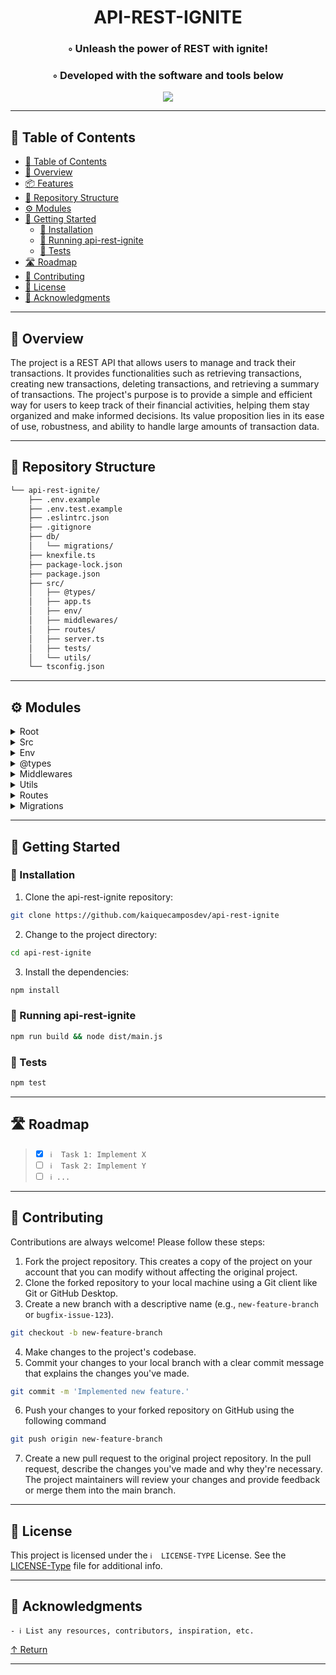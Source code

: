 <div align="center">
    <h1>API-REST-IGNITE</h1>
    <h3>◦ Unleash the power of REST with ignite!</h3>
    <h3>◦ Developed with the software and tools below</h3>
</div>

<p align="center">
  <a href="https://skillicons.dev">
    <img src=https://skillicons.dev/icons?i=ts,git,github />
  </a>
</p>

---

## 📖 Table of Contents
- [📖 Table of Contents](#-table-of-contents)
- [📍 Overview](#-overview)
- [📦 Features](#-features)
- [📂 Repository Structure](#-repository-structure)
- [⚙️ Modules](#modules)
- [🚀 Getting Started](#-getting-started)
    - [🔧 Installation](#-installation)
    - [🤖 Running api-rest-ignite](#-running-api-rest-ignite)
    - [🧪 Tests](#-tests)
- [🛣 Roadmap](#-roadmap)
- [🤝 Contributing](#-contributing)
- [📄 License](#-license)
- [👏 Acknowledgments](#-acknowledgments)

---


## 📍 Overview

The project is a REST API that allows users to manage and track their transactions. It provides functionalities such as retrieving transactions, creating new transactions, deleting transactions, and retrieving a summary of transactions. The project's purpose is to provide a simple and efficient way for users to keep track of their financial activities, helping them stay organized and make informed decisions. Its value proposition lies in its ease of use, robustness, and ability to handle large amounts of transaction data.

---

## 📂 Repository Structure

```sh
└── api-rest-ignite/
    ├── .env.example
    ├── .env.test.example
    ├── .eslintrc.json
    ├── .gitignore
    ├── db/
    │   └── migrations/
    ├── knexfile.ts
    ├── package-lock.json
    ├── package.json
    ├── src/
    │   ├── @types/
    │   ├── app.ts
    │   ├── env/
    │   ├── middlewares/
    │   ├── routes/
    │   ├── server.ts
    │   ├── tests/
    │   └── utils/
    └── tsconfig.json
```


---

## ⚙️ Modules

<details closed><summary>Root</summary>

| File                                                                                                | Summary                                                                                                                                                                                            |
| ---                                                                                                 | ---                                                                                                                                                                                                |
| [knexfile.ts](https://github.com/kaiquecamposdev/api-rest-ignite/blob/main/knexfile.ts)             | This code exports the database configuration from the'database' module to be used in other parts of the application.                                                                               |
| [.env.test.example](https://github.com/kaiquecamposdev/api-rest-ignite/blob/main/.env.test.example) | The.env.test.example file sets the environment variables for running tests. It defines the NODE_ENV as "test" and sets the DATABASE_PATH to "./db/test.db" to specify the test database file path. |

</details>

<details closed><summary>Src</summary>

| File                                                                                    | Summary                                                                                                                                                                                                   |
| ---                                                                                     | ---                                                                                                                                                                                                       |
| [app.ts](https://github.com/kaiquecamposdev/api-rest-ignite/blob/main/src/app.ts)       | This code initializes a Fastify server and registers a cookie plugin. It also registers the transactionsRoutes module under the'/transactions' prefix.                                                    |
| [server.ts](https://github.com/kaiquecamposdev/api-rest-ignite/blob/main/src/server.ts) | This code initializes and starts a server using the "app" module. It listens on the specified port defined in the "env" module. Once the server is running, it logs a message indicating the port number. |

</details>

<details closed><summary>Env</summary>

| File                                                                                      | Summary                                                                                                                                                                                                                                                            |
| ---                                                                                       | ---                                                                                                                                                                                                                                                                |
| [index.ts](https://github.com/kaiquecamposdev/api-rest-ignite/blob/main/src/env/index.ts) | The code reads environment variables, validates them against a predefined schema, and exports the validated variables as the'env' object. It also handles different environment setups for testing and production, and provides default values for some variables. |

</details>

<details closed><summary>@types</summary>

| File                                                                                       | Summary                                                                                                                                                                                                         |
| ---                                                                                        | ---                                                                                                                                                                                                             |
| [knex.ts](https://github.com/kaiquecamposdev/api-rest-ignite/blob/main/src/@types/knex.ts) | The code defines the structure of the "transactions" table in a database using TypeScript and the Knex library. It specifies the columns (id, title, amount, type, created_at) and their respective data types. |

</details>

<details closed><summary>Middlewares</summary>

| File                                                                                                                                | Summary                                                                                                                                                                   |
| ---                                                                                                                                 | ---                                                                                                                                                                       |
| [check-session-id-exist.ts](https://github.com/kaiquecamposdev/api-rest-ignite/blob/main/src/middlewares/check-session-id-exist.ts) | The code is a middleware function that checks if a session id exists in the request cookies. If the session id does not exist, it returns an unauthorized error response. |

</details>

<details closed><summary>Utils</summary>

| File                                                                                              | Summary                                                                                                                                                                                                                                                                      |
| ---                                                                                               | ---                                                                                                                                                                                                                                                                          |
| [database.ts](https://github.com/kaiquecamposdev/api-rest-ignite/blob/main/src/utils/database.ts) | This code exports a configuration object for a sqlite database connection. It uses a filename specified in the environment variable DATABASE_PATH, sets the default value for null, and specifies a directory for migrations. The knexDb object is created using the config. |

</details>

<details closed><summary>Routes</summary>

| File                                                                                                                   | Summary                                                                                                                                                                                                                                                                                                                                                  |
| ---                                                                                                                    | ---                                                                                                                                                                                                                                                                                                                                                      |
| [transactionsRoutes.ts](https://github.com/kaiquecamposdev/api-rest-ignite/blob/main/src/routes/transactionsRoutes.ts) | The code in transactionsRoutes.ts defines routes for managing transactions, including retrieving transactions, retrieving a specific transaction by ID, retrieving a summary of transactions, creating a new transaction, and deleting a transaction by ID. It also includes data validation using zod and middleware for checking session ID existence. |

</details>

<details closed><summary>Migrations</summary>

| File                                                                                                                                                                            | Summary                                                                                                                                                                                  |
| ---                                                                                                                                                                             | ---                                                                                                                                                                                      |
| [20230920181102_create-transactions.ts](https://github.com/kaiquecamposdev/api-rest-ignite/blob/main/db/migrations/20230920181102_create-transactions.ts)                       | This code creates a migration to create a table named "transactions" in the database. It has columns for id, title, amount, and created_at. The table is dropped in the "down" function. |
| [20230920181203_add_section_id_to_transactions.ts](https://github.com/kaiquecamposdev/api-rest-ignite/blob/main/db/migrations/20230920181203_add_section_id_to_transactions.ts) | This code adds a new column'session_id' to the'transactions' table in the database. The'up' function creates the column, while the'down' function removes it.                            |

</details>

---

## 🚀 Getting Started

### 🔧 Installation

1. Clone the api-rest-ignite repository:
```sh
git clone https://github.com/kaiquecamposdev/api-rest-ignite
```

2. Change to the project directory:
```sh
cd api-rest-ignite
```

3. Install the dependencies:
```sh
npm install
```

### 🤖 Running api-rest-ignite

```sh
npm run build && node dist/main.js
```

### 🧪 Tests
```sh
npm test
```

---


## 🛣 Roadmap

> - [X] `ℹ️  Task 1: Implement X`
> - [ ] `ℹ️  Task 2: Implement Y`
> - [ ] `ℹ️ ...`


---

## 🤝 Contributing

Contributions are always welcome! Please follow these steps:
1. Fork the project repository. This creates a copy of the project on your account that you can modify without affecting the original project.
2. Clone the forked repository to your local machine using a Git client like Git or GitHub Desktop.
3. Create a new branch with a descriptive name (e.g., `new-feature-branch` or `bugfix-issue-123`).
```sh
git checkout -b new-feature-branch
```
4. Make changes to the project's codebase.
5. Commit your changes to your local branch with a clear commit message that explains the changes you've made.
```sh
git commit -m 'Implemented new feature.'
```
6. Push your changes to your forked repository on GitHub using the following command
```sh
git push origin new-feature-branch
```
7. Create a new pull request to the original project repository. In the pull request, describe the changes you've made and why they're necessary.
The project maintainers will review your changes and provide feedback or merge them into the main branch.

---

## 📄 License

This project is licensed under the `ℹ️  LICENSE-TYPE` License. See the [LICENSE-Type](LICENSE) file for additional info.

---

## 👏 Acknowledgments

`- ℹ️ List any resources, contributors, inspiration, etc.`

[↑ Return](#Top)

---
